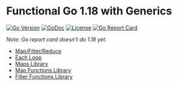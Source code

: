 # Functional Go 1.18 with Generics

[![Go Version](https://img.shields.io/github/go-mod/go-version/rwxrob/bonzai)](https://tip.golang.org/doc/go1.18)
[![GoDoc](https://godoc.org/github.com/rwxrob/fn?status.svg)](https://godoc.org/github.com/rwxrob/fn)
[![License](https://img.shields.io/badge/license-Apache2-brightgreen.svg)](LICENSE)
[![Go Report
Card](https://goreportcard.com/badge/github.com/rwxrob/fn)](https://goreportcard.com/report/github.com/rwxrob/fn)

*Note: Go report card doesn't do 1.18 yet.*

* [Map/Filter/Reduce](fn.go)
* [Each Loop](each)
* [Maps Library](maps)
* [Map Functions Library](mapf)
* [Filter Functions Library](filt)
